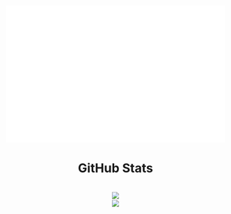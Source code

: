 <a href="#" target="_blank">
  <img src="svg/Milan.svg" width="1200" alt="Click to see the source" />
</a>

<h1 align="center"><em></em>GitHub Stats</em></h1>
<br>
<div align=center>
  <a href="#" title="Milan">
    <img width="315" align="center" src="https://github-readme-stats.vercel.app/api/top-langs/?username=milancodess&hide=c%23,powershell,Mathematica,Ruby,Objective-C,Objective-C%2b%2b,Cuda&title_color=61dafb&text_color=ffffff&icon_color=61dafb&bg_color=20232a&langs_count=8&layout=compact&border_color=61dafb&hide_border=true"/><br>
  </a>
  <a href="#" title="Milan">
    <img align="center" width="434" src="https://github-readme-stats.vercel.app/api?username=milancodess&show_icons=true&theme=react&border_color=61dafb&hide_border=true" />
  </a>
</div>
<br>
</div>

